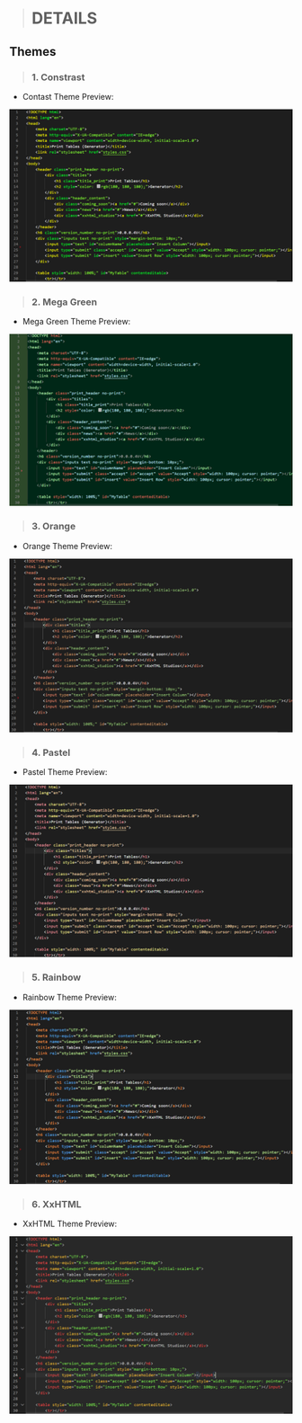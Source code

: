 > # DETAILS

## Themes

> ### 1. Constrast

- Contast Theme Preview:

![Contrast Preview](https://raw.githubusercontent.com/XxHTMLStudios/xxhtml-theme/main/images/contrastheme_preview.png)

> ### 2. Mega Green

- Mega Green Theme Preview:

![Mega Green Preview](https://raw.githubusercontent.com/XxHTMLStudios/xxhtml-theme/main/images/megagreentheme_preview.png)

> ### 3. Orange

- Orange Theme Preview:

![Orange Preview](https://raw.githubusercontent.com/XxHTMLStudios/xxhtml-theme/main/images/orangetheme_preview.png)

> ### 4. Pastel

- Pastel Theme Preview:

![Pastel Theme Preview](https://raw.githubusercontent.com/XxHTMLStudios/xxhtml-theme/main/images/pasteltheme_preview.png)

> ### 5. Rainbow

- Rainbow Theme Preview:

![Rainbow Theme Preview](https://raw.githubusercontent.com/XxHTMLStudios/xxhtml-theme/main/images/rainbowtheme_preview.png)

> ### 6. XxHTML

- XxHTML Theme Preview:

![XxHTML Theme Preview](https://raw.githubusercontent.com/XxHTMLStudios/xxhtml-theme/main/images/xxhtmltheme_preview.png)

